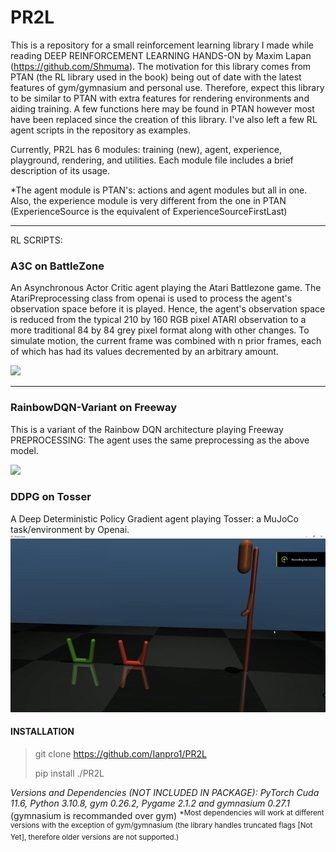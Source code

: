 # PR2L

This is a repository for a small reinforcement learning library I made while reading DEEP REINFORCEMENT LEARNING HANDS-ON by Maxim Lapan (https://github.com/Shmuma). The motivation for this library comes from PTAN (the RL library used in the book) being out of date with the latest features of gym/gymnasium and personal use. Therefore, expect this library to be similar to PTAN with extra features for rendering environments and aiding training. A few functions here may be found in PTAN however most have been replaced since the creation of this library. I've also left a few RL agent scripts in the repository as examples.

Currently, PR2L has 6 modules: training (new), agent, experience, playground, rendering, and utilities. Each module file includes a brief description of its usage.

*The agent module is PTAN's: actions and agent modules but all in one.
Also, the experience module is very different from the one in PTAN (ExperienceSource is the equivalent of ExperienceSourceFirstLast)

******
RL SCRIPTS:

### A3C on BattleZone
An Asynchronous Actor Critic agent playing the Atari Battlezone game. The AtariPreprocessing class from openai is used to process the agent's observation space before it is played. Hence, the agent's observation space is reduced from the typical 210 by 160 RGB pixel ATARI observation to a more traditional 84 by 84 grey pixel format along with other changes. To simulate motion, the current frame was combined with n prior frames, each of which has had its values decremented by an arbitrary amount.

<img src="https://github.com/Ianpro1/RL-agents/blob/master/GIF/BattleZone.gif" width="400">

******
### RainbowDQN-Variant on Freeway
This is a variant of the Rainbow DQN architecture playing Freeway
PREPROCESSING: The agent uses the same preprocessing as the above model.

<img src="https://github.com/Ianpro1/RL-agents/blob/master/GIF/Freeway.gif" width="400">

### DDPG on Tosser
A Deep Deterministic Policy Gradient agent playing Tosser: a MuJoCo task/environment by Openai.
<img src="https://github.com/Ianpro1/PR2L/blob/master/GIF/TosserCPPGIF.gif" width="600">

#### INSTALLATION
>git clone https://github.com/Ianpro1/PR2L
>
>pip install ./PR2L

_Versions and Dependencies (NOT INCLUDED IN PACKAGE): PyTorch Cuda 11.6, Python 3.10.8, gym 0.26.2, Pygame 2.1.2 and gymnasium 0.27.1_ (gymnasium is recommanded over gym)
<sup>*Most dependencies will work at different versions with the exception of gym/gymnasium (the library handles truncated flags [Not Yet], therefore older versions are not supported.)</sup>
